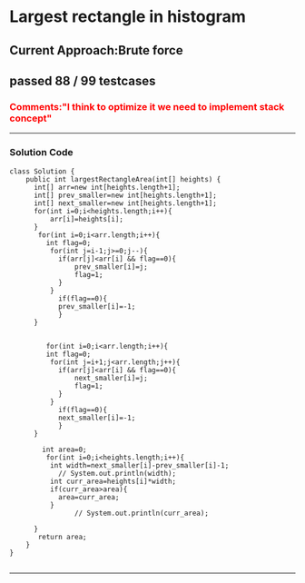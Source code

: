 <h1>Largest rectangle in histogram</h1>
<h2>Current Approach:Brute force</h2>
<h2>passed 88 / 99 testcases </h2>
<h3 style="color:red">Comments:"I think to optimize it we need to implement stack concept"</h3>
<hr/>
<h3>Solution Code</h3>

```
class Solution {
    public int largestRectangleArea(int[] heights) {
      int[] arr=new int[heights.length+1];
      int[] prev_smaller=new int[heights.length+1];
      int[] next_smaller=new int[heights.length+1];
      for(int i=0;i<heights.length;i++){
          arr[i]=heights[i];
      }  
       for(int i=0;i<arr.length;i++){
         int flag=0;        
          for(int j=i-1;j>=0;j--){
            if(arr[j]<arr[i] && flag==0){
                prev_smaller[i]=j;
                flag=1;
            }
          }
            if(flag==0){
            prev_smaller[i]=-1;  
            }
      }


         for(int i=0;i<arr.length;i++){
         int flag=0;        
          for(int j=i+1;j<arr.length;j++){
            if(arr[j]<arr[i] && flag==0){
                next_smaller[i]=j;
                flag=1;
            }
          }
            if(flag==0){
            next_smaller[i]=-1;  
            }
      } 
      
        int area=0;
         for(int i=0;i<heights.length;i++){
          int width=next_smaller[i]-prev_smaller[i]-1;
            // System.out.println(width);
          int curr_area=heights[i]*width;
          if(curr_area>area){
            area=curr_area;
          }
                // System.out.println(curr_area);

      }
       return area;
    }
}


```

<hr />